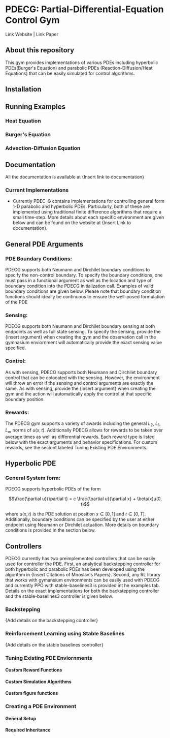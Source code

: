# PDECG: Partial-Differential-Equation Control Gym

Link Website | Link Paper 

## About this repository

This gym provides implementations of various PDEs including hyperbolic PDEs(Burger's Equation) and parabolic PDEs (Reaction-Diffusion/Heat Equations) that can be easily simulated for control algorithms. 

## Installation

## Running Examples

### Heat Equation

### Burger's Equation

### Advection-Diffusion Equation

## Documentation
All the documentation is available at {Insert link to documentation}

### Current Implementations
- Currently PDEC-G contains implementations for controlling general form 1-D parabolic and hyperbolic PDEs. Particularly, both of these are implemented using traditional finite difference algorithms that require a small time-step. More details about each specific environment are given below and can be found on the website at {Insert Link to documentation}.

## General PDE Arguments 
### PDE Boundary Conditions:	
PDECG supports both Neumann and Dirchilet boundary conditions to specify the non-control boundary. To specify the boundary conditions, one must pass in a functional argument as well as the location and type of boundary condition into the PDECG initialization call. Examples of valid boundary conditions are given below. Please note that boundary condition functions should ideally be continuous to ensure the well-posed formulation of the PDE
### Sensing:
PDECG supports both Neumann and Dirchilet boundary sensing at both endpoints as well as full state sensing. To specify the sensing, provide the {insert argument} when creating the gym and the observation call in the gymnasium enviornment will automatically provide the exact sensing value specified. 
### Control:
As with sensing, PDECG supports both Neumann and Dirchilet boundary control that can be colocated with the sensing. However, the environment will throw an error if the sensing and control arguments are exactly the same. As with sensing, provide the {insert argument} when creating the gym and the action will automatically apply the control at that specific boundary position.
### Rewards:
The PDECG gym supports a variety of awards including the general $L_2$, $L_1$, $L_\infty$ norms of $u(x, t)$. Additionally PDECG allows for rewards to be taken over average times as well as differential rewards. Each reward type is listed below with the exact arguments and behavior specifications. For custom rewards, see the seciont labeled Tuning Existing PDE Environments.

## Hyperbolic PDE
### General System form:
PDECG supports hyperbolic PDEs of the form
```math
\frac{\partial u}{\partial t} = c \frac{\partial u}{\partial x} + \beta(x)u(0, t)
```
where $u(x, t)$ is the PDE solution at position $x \in [0, 1]$ and $t \in [0, T]$. Additionally, boundary conditions can be specified by the user at either endpoint using Neumann or Dirchilet actuation. More details on boundary conditions is provided in the section below. 



## Controllers
PDECG currently has two preimplemented controllers that can be easily used for controller the PDE. First, an analytical backstepping controller for both hyperbolic and parabolic PDEs has been developed using the algorithm in {Insert Citations of Miroslav's Papers}. Second, any RL library that works with gymansium environments can be easily used with PDECG and currently PPO with stable-baselines3 is provided int he examples tab. Details on the exact implementations for both the backstepping controller and the stable-baselines3 controller is given below. 
### Backstepping
{Add details on the backstepping controller}	
### Reinforcement Learning using Stable Baselines
{Add details on the stable baselines controller}


### Tuning Existing PDE Enviornments
#### Custom Reward Functions
#### Custom Simulation Algorithms
#### Custom figure functions

### Creating a PDE Environment

#### General Setup
#### Required Inheritance
